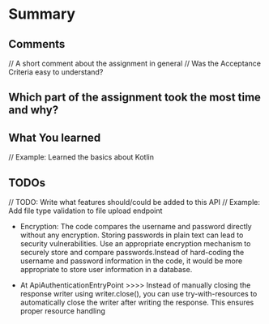# Summary

## Comments

// A short comment about the assignment in general
// Was the Acceptance Criteria easy to understand?

## Which part of the assignment took the most time and why?

## What You learned

// Example: Learned the basics about Kotlin

## TODOs

// TODO: Write what features should/could be added to this API
// Example: Add file type validation to file upload endpoint

- Encryption: The code compares the username and password directly without any encryption. Storing passwords in plain text can lead to security vulnerabilities. Use an appropriate encryption mechanism to securely store and compare passwords.Instead of hard-coding the username and password information in the code, it would be more appropriate to store user information in a database.

- At ApiAuthenticationEntryPoint >>>> Instead of manually closing the response writer using writer.close(), you can use try-with-resources to automatically close the writer after writing the response. This ensures proper resource handling



